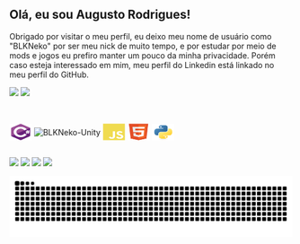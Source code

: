 ## Olá, eu sou Augusto Rodrigues!

Obrigado por visitar o meu perfil, eu deixo meu nome de usuário como "BLKNeko" por ser meu nick de muito tempo, e por estudar por meio de mods e jogos eu prefiro manter um pouco da minha privacidade. Porém caso esteja interessado em mim, meu perfil do Linkedin está linkado no meu perfil do GitHub.

<div>

<img height="120em" src="https://github-readme-stats.vercel.app/api?username=BLKNeko&theme=blueberry&show_icons=true&hide_border=false&count_private=true" />

<!--
<img height="120em" src="https://github-readme-streak-stats.herokuapp.com/?user=BLKNeko&theme=blueberry&hide_border=false" />
-->

<img height="120em" src="https://github-readme-stats.vercel.app/api/top-langs/?username=BLKNeko&theme=blueberry&show_icons=true&hide_border=false&layout=compact" />
  
</div>

##

<div style="display: inline_block"><br>
  <img align="center" alt="BLKNeko-Csharp" height="30" width="40" src="https://raw.githubusercontent.com/devicons/devicon/master/icons/csharp/csharp-original.svg">
  <img align="center" alt="BLKNeko-Unity" height="30" width="40" src="https://cdn.jsdelivr.net/gh/devicons/devicon@latest/icons/unity/unity-original.svg">
  <img align="center" alt="BLKNeko-Js" height="30" width="40" src="https://raw.githubusercontent.com/devicons/devicon/master/icons/javascript/javascript-plain.svg">
  <img align="center" alt="BLKNeko-HTML" height="30" width="40" src="https://raw.githubusercontent.com/devicons/devicon/master/icons/html5/html5-original.svg">
  <img align="center" alt="BLKNeko-Python" height="30" width="40" src="https://raw.githubusercontent.com/devicons/devicon/master/icons/python/python-original.svg">
</div>
  
  ##
 
<div> 
  <a href="https://instagram.com/guto.rodrigues.98" target="_blank"><img src="https://img.shields.io/badge/Instagram-%23E4405F.svg?logo=Instagram&logoColor=white" target="_blank"></a>
  <a href = "mailto:augustorbc@gmail.com"><img src="https://img.shields.io/badge/Gmail-D14836?logo=gmail&logoColor=white" target="_blank"></a>
  <a href="https://www.linkedin.com/in/augusto-rodrigues-borges-de-carvalho-983589325/" target="_blank"><img src="https://custom-icon-badges.demolab.com/badge/LinkedIn-0A66C2?logo=linkedin-white&logoColor=fff" target="_blank"></a> 
  <a href="https://github.com/BLKNeko/" target="_blank"><img src="https://img.shields.io/badge/GitHub-%23121011.svg?logo=github&logoColor=white" target="_blank"></a> 
</div>


![snake gif](https://github.com/blkneko/blkneko/blob/output/github-contribution-grid-snake.svg)

<!--
![snake gif](https://github.com/blkneko/blkneko/blob/output/github-contribution-grid-snake.svg)
-->

<!--
<picture>
  <source media="(prefers-color-scheme: dark)" srcset="https://raw.githubusercontent.com/blkneko/blkneko/output/github-contribution-grid-snake-dark.svg">
  <source media="(prefers-color-scheme: light)" srcset="https://raw.githubusercontent.com/blkneko/blkneko/output/github-contribution-grid-snake.svg">
  <img alt="github contribution grid snake animation" src="https://raw.githubusercontent.com/blkneko/blkneko/output/github-contribution-grid-snake.svg">
</picture>
-->

<!---
Augusto4848/Augusto4848 is a ✨ special ✨ repository because its `README.md` (this file) appears on your GitHub profile.
You can click the Preview link to take a look at your changes.
--->



<!--
**BLKNeko/blkneko** is a ✨ _special_ ✨ repository because its `README.md` (this file) appears on your GitHub profile.

Here are some ideas to get you started:

- 🔭 I’m currently working on ...
- 🌱 I’m currently learning ...
- 👯 I’m looking to collaborate on ...
- 🤔 I’m looking for help with ...
- 💬 Ask me about ...
- 📫 How to reach me: ...
- 😄 Pronouns: ...
- ⚡ Fun fact: ...
-->

